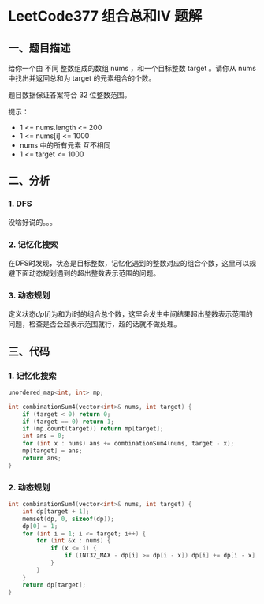 # LeetCode377 组合总和IV 题解

## 一、题目描述

给你一个由 不同 整数组成的数组 nums ，和一个目标整数 target 。请你从 nums 中找出并返回总和为 target 的元素组合的个数。

题目数据保证答案符合 32 位整数范围。

提示：

+ 1 <= nums.length <= 200
+ 1 <= nums[i] <= 1000
+ nums 中的所有元素 互不相同
+ 1 <= target <= 1000



## 二、分析

### 1. DFS

没啥好说的。。。

### 2. 记忆化搜索

在DFS时发现，状态是目标整数，记忆化遇到的整数对应的组合个数，这里可以规避下面动态规划遇到的超出整数表示范围的问题。

### 3. 动态规划

定义状态$dp[i]$为和为i时的组合总个数，这里会发生中间结果超出整数表示范围的问题，检查是否会超表示范围就行，超的话就不做处理。



## 三、代码

### 1. 记忆化搜索

```c++
unordered_map<int, int> mp;

int combinationSum4(vector<int>& nums, int target) {
    if (target < 0) return 0;
    if (target == 0) return 1;
    if (mp.count(target)) return mp[target];
    int ans = 0;
    for (int x : nums) ans += combinationSum4(nums, target - x);
    mp[target] = ans;
    return ans;
}
```



### 2. 动态规划

```c++
int combinationSum4(vector<int>& nums, int target) {
    int dp[target + 1];
    memset(dp, 0, sizeof(dp));
    dp[0] = 1;
    for (int i = 1; i <= target; i++) {
        for (int &x : nums) {
            if (x <= i) {
                if (INT32_MAX - dp[i] >= dp[i - x]) dp[i] += dp[i - x];
            }
        }
    }
    return dp[target];
}
```

